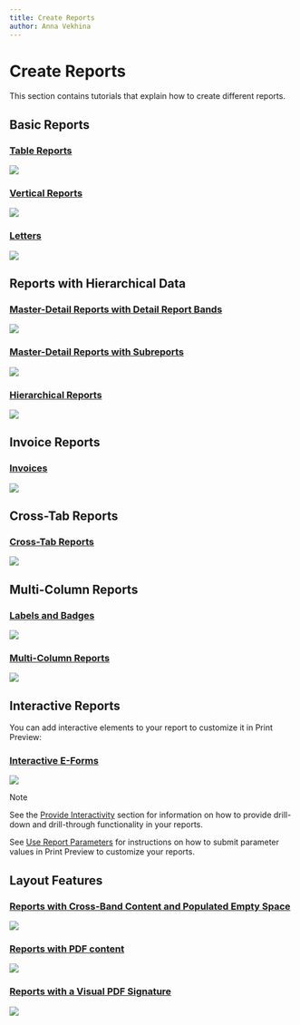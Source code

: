 ```yaml
---
title: Create Reports
author: Anna Vekhina
---
```


# Create Reports

This section contains tutorials that explain how to create different reports.

## Basic Reports

### [Table Reports](create-reports/table-reports.md)
![](../../images/table-report-preview.png)

### [Vertical Reports](create-reports/vertical-reports.md)
![](../../images/vertical-report-preview.png)

### [Letters](create-reports/letters.md)
![](../../images/letter-report-preview.png)

## Reports with Hierarchical Data

### [Master-Detail Reports with Detail Report Bands](create-reports/master-detail-reports-with-detail-report-bands.md)
![](../../images/master-detail-with-detail-report-bands-preview.png)

### [Master-Detail Reports with Subreports](create-reports/master-detail-reports-with-subreports.md)
![](../../images/master-detail-with-subreport-preview.png)

### [Hierarchical Reports](create-reports/hierarchical-reports.md)
![](../../images/hierarchical-report-preview.png)

## Invoice Reports

### [Invoices](create-reports/invoices.md)
![](../../images/manual-invoice-preview.png)

## Cross-Tab Reports

### [Cross-Tab Reports](create-reports/cross-tab-reports.md)

![](../../images/eurd-web-cross-tab-report-result.png)

## Multi-Column Reports

### [Labels and Badges](create-reports/labels-and-badges.md)
![](../../images/labels-and-badges-report-preview.png)

### [Multi-Column Reports](create-reports/multi-column-reports.md)
![](../../images/multi-column-report-preview.png)

## Interactive Reports

You can add interactive elements to your report to customize it in Print Preview:

### [Interactive E-Forms](create-reports/interactive-e-forms.md)
![](../../images/interactive-eform-preview.png)

> [!Note]
> See the [Provide Interactivity](provide-interactivity.md) section for information on how to provide drill-down and drill-through functionality in your reports.
> 
> See [Use Report Parameters](use-report-parameters.md) for instructions on how to submit parameter values in Print Preview to customize your reports.

## Layout Features

### [Reports with Cross-Band Content and Populated Empty Space](create-reports/reports-with-cross-band-content-and-populated-empty-space.md)
![](../../images/cross-band-and-populated-empty-space-report-preview.png)

### [Reports with PDF content](create-reports/reports-merged-with-pdf.md)
![](../../images/report-with-pdf-content-preview.png)

### [Reports with a Visual PDF Signature](create-reports/reports-with-visual-pdf-signature.md)
![](../../images/report-with-a-visual-pdf-signature.png)


